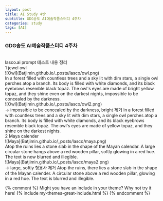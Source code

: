 ```yaml
---
layout: post
title: AI Study 4th
subtitle: GDG송도 AI예술작품스터디 4주차
categories: study
tags: [AI]
---
```


### GDG송도 AI예술작품스터디 4주차
<br>
lasco.ai prompt 테스트 내용 정리
<br>
1 jewel owl
<br>
![Owl](Batjimin.github.io/_posts/lasco/owl.png)
<br>
In a forest filled with countless trees and a sky lit with dim stars, a single owl perches atop a branch. Its body is filled with white diamonds, and its black eyebrows resemble black topaz. The owl's eyes are made of bright yellow topaz, and they shine even on the darkest nights, impossible to be concealed by the darkness.
<br>
![Owl](Batjimin.github.io/_posts/lasco/owl2.png)
<br>
→ impossible to be concealed by the darkness, bright 제거 
In a forest filled with countless trees and a sky lit with dim stars, a single owl perches atop a branch. Its body is filled with white diamonds, and its black eyebrows resemble black topaz. The owl's eyes are made of yellow topaz, and they shine on the darkest nights.
<br>
2 Maya calender
<br>
![Maya](Batjimin.github.io/_posts/lasco/maya.png)
<br>
Atop the ruins lies a stone slab in the shape of the Mayan calendar. A large circular stone hangs above a red wooden pillar, softly glowing in a red hue. The text is now blurred and illegible.
<br>
![Maya](Batjimin.github.io/_posts/lasco/maya2.png)
<br>
→  large, softly 형용사 제거
Atop the ruins, there lies a stone slab in the shape of the Mayan calender. A circular stone above a red wooden pillar, glowing in a red hue. The text is blurred and illegible. 




{% comment %}
Might you have an include in your theme? Why not try it here!
{% include my-themes-great-include.html %}
{% endcomment %}
